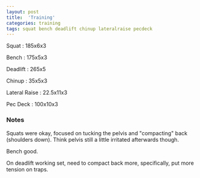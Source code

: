 ```yaml
---
layout: post
title:  'Training'
categories: training
tags: squat bench deadlift chinup lateralraise pecdeck
---
```


Squat       :   185x6x3

Bench       :   175x5x3

Deadlift    :   265x5

Chinup      :   35x5x3

Lateral Raise   :   22.5x11x3

Pec Deck    :   100x10x3

### Notes

Squats were okay, focused on tucking the pelvis and "compacting" back (shoulders down).
Think pelvis still a little irritated afterwards though.

Bench good.

On deadlift working set, need to compact back more, specifically, put more tension on
traps.
